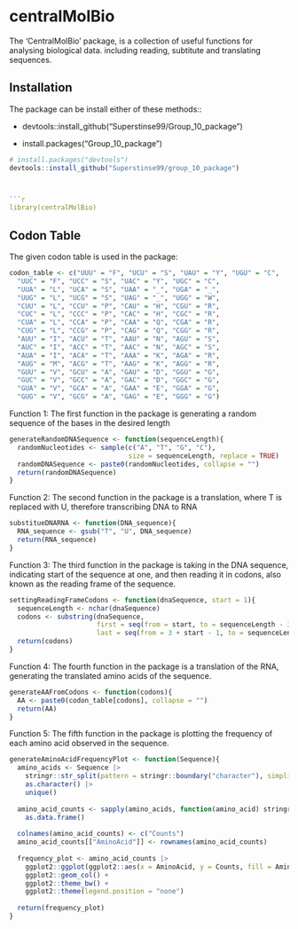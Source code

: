 
<!-- README.md is generated from README.Rmd. Please edit that file -->

# centralMolBio

<!-- badges: start -->
<!-- badges: end -->

The ‘CentralMolBio’ package, is a collection of useful functions for
analysing biological data. including reading, subtitute and translating
sequences.

## Installation

The package can be install either of these methods::

- devtools::install_github(“Superstinse99/Group_10_package”)

- install.packages(“Group_10_package”)

``` r
# install.packages("devtools")
devtools::install_github("Superstinse99/group_10_package")



```r
library(centralMolBio)
```

## Codon Table

The given codon table is used in the package:

``` r
codon_table <- c("UUU" = "F", "UCU" = "S", "UAU" = "Y", "UGU" = "C",
  "UUC" = "F", "UCC" = "S", "UAC" = "Y", "UGC" = "C",
  "UUA" = "L", "UCA" = "S", "UAA" = "_", "UGA" = "_",
  "UUG" = "L", "UCG" = "S", "UAG" = "_", "UGG" = "W",
  "CUU" = "L", "CCU" = "P", "CAU" = "H", "CGU" = "R",
  "CUC" = "L", "CCC" = "P", "CAC" = "H", "CGC" = "R",
  "CUA" = "L", "CCA" = "P", "CAA" = "Q", "CGA" = "R",
  "CUG" = "L", "CCG" = "P", "CAG" = "Q", "CGG" = "R",
  "AUU" = "I", "ACU" = "T", "AAU" = "N", "AGU" = "S",
  "AUC" = "I", "ACC" = "T", "AAC" = "N", "AGC" = "S",
  "AUA" = "I", "ACA" = "T", "AAA" = "K", "AGA" = "R",
  "AUG" = "M", "ACG" = "T", "AAG" = "K", "AGG" = "R",
  "GUU" = "V", "GCU" = "A", "GAU" = "D", "GGU" = "G",
  "GUC" = "V", "GCC" = "A", "GAC" = "D", "GGC" = "G",
  "GUA" = "V", "GCA" = "A", "GAA" = "E", "GGA" = "G",
  "GUG" = "V", "GCG" = "A", "GAG" = "E", "GGG" = "G")
```

Function 1: The first function in the package is generating a random
sequence of the bases in the desired length

``` r
generateRandomDNASequence <- function(sequenceLength){
  randomNucleotides <- sample(c("A", "T", "G", "C"), 
                              size = sequenceLength, replace = TRUE)
  randomDNASequence <- paste0(randomNucleotides, collapse = "")
  return(randomDNASequence)
}
```

Function 2: The second function in the package is a translation, where T
is replaced with U, therefore transcribing DNA to RNA

``` r
substitueDNARNA <- function(DNA_sequence){
  RNA_sequence <- gsub("T", "U", DNA_sequence)
  return(RNA_sequence)
}
```

Function 3: The third function in the package is taking in the DNA
sequence, indicating start of the sequence at one, and then reading it
in codons, also known as the reading frame of the sequence.

``` r
settingReadingFrameCodons <- function(dnaSequence, start = 1){
  sequenceLength <- nchar(dnaSequence)
  codons <- substring(dnaSequence,
                      first = seq(from = start, to = sequenceLength - 3 + 1, by = 3),
                      last = seq(from = 3 + start - 1, to = sequenceLength, by = 3))
  return(codons)
}
```

Function 4: The fourth function in the package is a translation of the
RNA, generating the translated amino acids of the sequence.

``` r
generateAAFromCodons <- function(codons){
  AA <- paste0(codon_table[codons], collapse = "")
  return(AA)
}
```

Function 5: The fifth function in the package is plotting the frequency
of each amino acid observed in the sequence.

``` r
generateAminoAcidFrequencyPlot <- function(Sequence){
  amino_acids <- Sequence |>
    stringr::str_split(pattern = stringr::boundary("character"), simplify = TRUE) |>
    as.character() |>
    unique()
  
  amino_acid_counts <- sapply(amino_acids, function(amino_acid) stringr::str_count(string = Sequence, pattern = amino_acid)) |>
    as.data.frame()
  
  colnames(amino_acid_counts) <- c("Counts")
  amino_acid_counts[["AminoAcid"]] <- rownames(amino_acid_counts)
  
  frequency_plot <- amino_acid_counts |>
    ggplot2::ggplot(ggplot2::aes(x = AminoAcid, y = Counts, fill = AminoAcid)) +
    ggplot2::geom_col() +
    ggplot2::theme_bw() +
    ggplot2::theme(legend.position = "none")
  
  return(frequency_plot)
}
```
